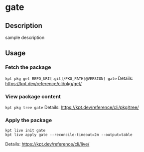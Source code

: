 # gate

## Description
sample description

## Usage

### Fetch the package
`kpt pkg get REPO_URI[.git]/PKG_PATH[@VERSION] gate`
Details: https://kpt.dev/reference/cli/pkg/get/

### View package content
`kpt pkg tree gate`
Details: https://kpt.dev/reference/cli/pkg/tree/

### Apply the package
```
kpt live init gate
kpt live apply gate --reconcile-timeout=2m --output=table
```
Details: https://kpt.dev/reference/cli/live/
